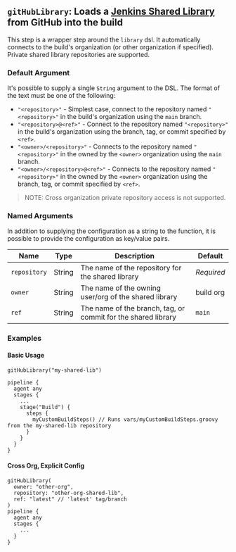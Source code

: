 ## `gitHubLibrary`: Loads a [Jenkins Shared Library] from GitHub into the build

This step is a wrapper step around the `library` dsl.  It automatically connects to the build's
organization (or other organization if specified).  Private shared library repositories are supported.

### Default Argument

It's possible to supply a single `String` argument to the DSL. The format of the text must be one of
the following:

 * `"<repository>"` - Simplest case, connect to the repository named `"<repository>"` in the build's organization using the `main` branch.
 * `"<repository>@<ref>"` - Connect to the repository named `"<repository>"` in the build's organization using the branch, tag, or commit specified by `<ref>`.
 * `"<owner>/<repository>"` - Connects to the repository named `"<repository>"` in the owned by the `<owner>` organization using the `main` branch. 
 * `"<owner>/<repository>@<ref>"` - Connects to the repository named `"<repository>"` in the owned by the `<owner>` organization using the branch, tag, or commit specified by `<ref>`.

> NOTE: Cross organization private repository access is not supported.

### Named Arguments

In addition to supplying the configuration as a string to the function, it is possible to provide the configuration as
key/value pairs.

| Name         | Type   | Description                                                   | Default    |
| ------------ | ------ | ------------------------------------------------------------- | ---------- |
| `repository` | String | The name of the repository for the shared library             | *Required* |
| `owner`      | String | The name of the owning user/org of the shared library         | build org  |
| `ref`        | String | The name of the branch, tag, or commit for the shared library | `main`     |

[Jenkins Shared Library]: https://www.jenkins.io/doc/book/pipeline/shared-libraries/

### Examples

#### Basic Usage
    gitHubLibrary("my-shared-lib")

    pipeline {
      agent any
      stages {
        ...
        stage("Build") {
          steps {
            myCustomBuildSteps() // Runs vars/myCustomBuildSteps.groovy from the my-shared-lib repository
          }
        }
      }
    }

#### Cross Org, Explicit Config
    gitHubLibrary(
      owner: "other-org",
      repository: "other-org-shared-lib",
      ref: "latest" // 'latest' tag/branch
    )
    pipeline {
      agent any
      stages {
        ...
      }
    }
